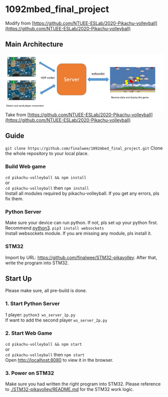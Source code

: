 # 1092mbed_final_project
Modify from [https://github.com/NTUEE-ESLab/2020-Pikachu-volleyball](https://github.com/NTUEE-ESLab/2020-Pikachu-volleyball)

## Main Architecture
![](./stuff/main_architecture.png)\
Take from [https://github.com/NTUEE-ESLab/2020-Pikachu-volleyball](https://github.com/NTUEE-ESLab/2020-Pikachu-volleyball)

## Guide
`git clone https://github.com/finalwee/1092mbed_final_project.git`
Clone the whole repository to your local place.

### Build Web game
`cd pikachu-volleyball && npm install`\
or\
`cd pikachu-volleyball` then `npm install`\
Install all modules required by pikachu-volleyball. If you get any errors, pls fix them.

### Python Server
Make sure your device can run python. If not, pls set up your python first. Recommend [python3](https://www.python.org/downloads/).
`pip3 install websockets`\
Install websockets module. If you are missing any module, pls install it.

### STM32
Import by URL: https://github.com/finalwee/STM32-pikavolley.
After that, write the program into STM32.

## Start Up
Please make sure, all pre-build is done.

### 1. Start Python Server
1 player: `python3 ws_server_1p.py`\
If want to add the second player `ws_server_2p.py`

### 2. Start Web Game
`cd pikachu-volleyball && npm start`\
or\
`cd pikachu-volleyball` then `npm start`\
Open [http://localhost:8080](http://localhost:8080) to view it in the browser.

### 3. Power on STM32
Make sure you had written the right program into STM32. Please reference to [./STM32-pikavolley/README.md](./STM32-pikavolley/README.md) for the STM32 work logic.
